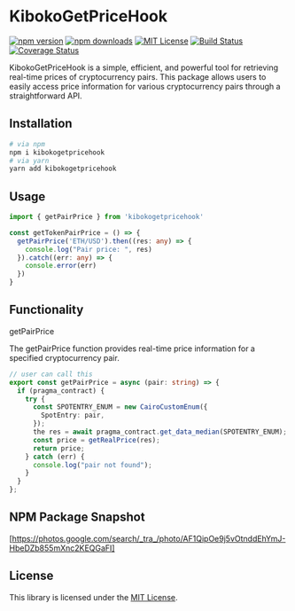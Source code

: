 # KibokoGetPriceHook

[![npm version](https://img.shields.io/npm/v/kibokogetpricehook.svg)](https://www.npmjs.com/package/kibokogetpricehook)
[![npm downloads](https://img.shields.io/npm/dt/kibokogetpricehook)](https://www.npmjs.com/package/kibokogetpricehook)
[![MIT License](http://img.shields.io/badge/license-MIT-blue.svg?style=flat)](./LICENSE)
[![Build Status](https://travis-ci.com/kibokogetpricehook/kibokogetpricehook.svg?branch=main)](https://travis-ci.com/kibokogetpricehook/kibokogetpricehook)
[![Coverage Status](https://coveralls.io/repos/github/kibokogetpricehook/kibokogetpricehook/badge.svg?branch=main)](https://coveralls.io/github/kibokogetpricehook/kibokogetpricehook?branch=main)

KibokoGetPriceHook is a simple, efficient, and powerful tool for retrieving real-time prices of cryptocurrency pairs. This package allows users to easily access price information for various cryptocurrency pairs through a straightforward API.

## Installation

```bash
# via npm
npm i kibokogetpricehook
# via yarn
yarn add kibokogetpricehook
```

## Usage
```ts
import { getPairPrice } from 'kibokogetpricehook'

const getTokenPairPrice = () => {
  getPairPrice('ETH/USD').then((res: any) => {
    console.log("Pair price: ", res)
  }).catch((err: any) => {
    console.error(err)
  })
}
```
## Functionality
getPairPrice

The getPairPrice function provides real-time price information for a specified cryptocurrency pair.
```ts
// user can call this
export const getPairPrice = async (pair: string) => {
  if (pragma_contract) {
    try {
      const SPOTENTRY_ENUM = new CairoCustomEnum({
        SpotEntry: pair,
      });
      the res = await pragma_contract.get_data_median(SPOTENTRY_ENUM);
      const price = getRealPrice(res);
      return price;
    } catch (err) {
      console.log("pair not found");
    }
  }
};
```
## NPM Package Snapshot

[https://photos.google.com/search/_tra_/photo/AF1QipOe9j5vOtnddEhYmJ-HbeDZb855mXnc2KEQGaFI]

## License

This library is licensed under the [MIT License](./LICENSE).